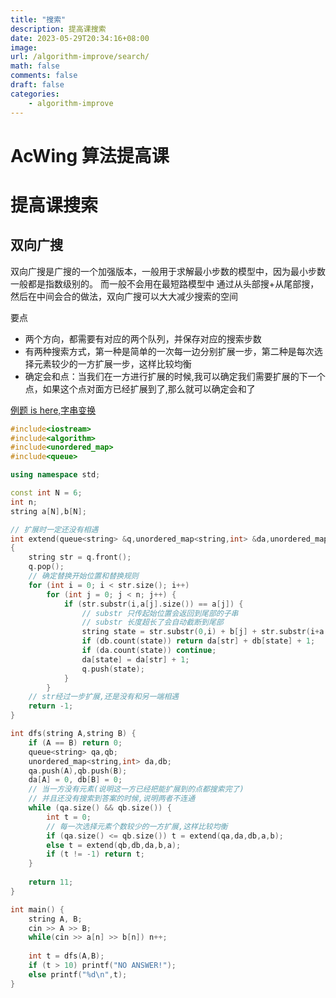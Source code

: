 ```yaml
---
title: "搜索"
description: 提高课搜索
date: 2023-05-29T20:34:16+08:00
image:
url: /algorithm-improve/search/
math: false
comments: false
draft: false
categories:
    - algorithm-improve
---
```


# AcWing 算法提高课

# 提高课搜索

## 双向广搜

双向广搜是广搜的一个加强版本，一般用于求解最小步数的模型中，因为最小步数一般都是指数级别的。
而一般不会用在最短路模型中
通过从头部搜+从尾部搜，然后在中间会合的做法，双向广搜可以大大减少搜索的空间

要点

- 两个方向，都需要有对应的两个队列，并保存对应的搜索步数
- 有两种搜索方式，第一种是简单的一次每一边分别扩展一步，第二种是每次选择元素较少的一方扩展一步，这样比较均衡
- 确定会和点：当我们在一方进行扩展的时候,我可以确定我们需要扩展的下一个点，如果这个点对面方已经扩展到了,那么就可以确定会和了

[例题 is here,字串变换](https://www.acwing.com/problem/content/description/192/)

```cpp
#include<iostream>
#include<algorithm>
#include<unordered_map>
#include<queue>

using namespace std;

const int N = 6;
int n;
string a[N],b[N];

// 扩展时一定还没有相遇
int extend(queue<string> &q,unordered_map<string,int> &da,unordered_map<string,int> &db,string a[],string b[]) 
{
    string str = q.front();
    q.pop();
    // 确定替换开始位置和替换规则
    for (int i = 0; i < str.size(); i++)
        for (int j = 0; j < n; j++) {
            if (str.substr(i,a[j].size()) == a[j]) {
                // substr 只传起始位置会返回到尾部的子串
                // substr 长度超长了会自动截断到尾部
                string state = str.substr(0,i) + b[j] + str.substr(i+a[j].size());
                if (db.count(state)) return da[str] + db[state] + 1;
                if (da.count(state)) continue;
                da[state] = da[str] + 1;
                q.push(state);
            }
        }
    // str经过一步扩展,还是没有和另一端相遇
    return -1;
}

int dfs(string A,string B) {
    if (A == B) return 0;
    queue<string> qa,qb;
    unordered_map<string,int> da,db;
    qa.push(A),qb.push(B);
    da[A] = 0, db[B] = 0;
    // 当一方没有元素(说明这一方已经把能扩展到的点都搜索完了)
    // 并且还没有搜索到答案的时候,说明两者不连通
    while (qa.size() && qb.size()) {
        int t = 0;
        // 每一次选择元素个数较少的一方扩展,这样比较均衡
        if (qa.size() <= qb.size()) t = extend(qa,da,db,a,b);
        else t = extend(qb,db,da,b,a);
        if (t != -1) return t;
    }
    
    return 11;
}

int main() {
    string A, B;
    cin >> A >> B;
    while(cin >> a[n] >> b[n]) n++;
    
    int t = dfs(A,B);
    if (t > 10) printf("NO ANSWER!");
    else printf("%d\n",t);
}
```